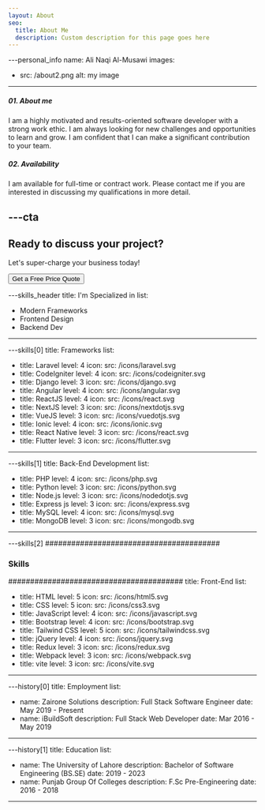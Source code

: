 ```yaml
---
layout: About
seo:
  title: About Me
  description: Custom description for this page goes here
---
```


---personal_info
name: Ali Naqi Al-Musawi
images:

- src: /about2.png
  alt: my image

---

##### <span>01.</span> About me

I am a highly motivated and results-oriented software developer with a strong work ethic. I am always looking for new challenges and opportunities to learn and grow. I am confident that I can make a significant contribution to your team.

##### <span>02.</span> Availability

I am available for full-time or contract work. Please contact me if you are interested in discussing my qualifications in more detail.

## ---cta

## Ready to discuss your project?

Let's super-charge your business today!

<Button href="/contact">
  Get a Free Price Quote
</Button>

---skills_header
title: I'm Specialized in
list:

- Modern Frameworks
- Frontend Design
- Backend Dev

---

---skills[0]
title: Frameworks
list:

- title: Laravel
  level: 4
  icon:
    src: /icons/laravel.svg
- title: CodeIgniter
  level: 4
  icon:
    src: /icons/codeigniter.svg
- title: Django
  level: 3
  icon:
    src: /icons/django.svg
- title: Angular
  level: 4
  icon:
    src: /icons/angular.svg
- title: ReactJS
  level: 4
  icon:
    src: /icons/react.svg
- title: NextJS
  level: 3
  icon:
    src: /icons/nextdotjs.svg
- title: VueJS
  level: 3
  icon:
    src: /icons/vuedotjs.svg
- title: Ionic
  level: 4
  icon:
    src: /icons/ionic.svg
- title: React Native
  level: 3
  icon:
    src: /icons/react.svg
- title: Flutter
  level: 3
  icon:
    src: /icons/flutter.svg

---

---skills[1]
title: Back-End Development
list:

- title: PHP
  level: 4
  icon:
    src: /icons/php.svg
- title: Python
  level: 3
  icon:
    src: /icons/python.svg
- title: Node.js
  level: 3
  icon:
    src: /icons/nodedotjs.svg
- title: Express js
  level: 3
  icon:
    src: /icons/express.svg
- title: MySQL
  level: 4
  icon:
    src: /icons/mysql.svg
- title: MongoDB
  level: 3
  icon:
    src: /icons/mongodb.svg

---

---skills[2]
########################################

### Skills

########################################
title: Front-End
list:

- title: HTML
  level: 5
  icon:
    src: /icons/html5.svg
- title: CSS
  level: 5
  icon:
    src: /icons/css3.svg
- title: JavaScript
  level: 4
  icon:
    src: /icons/javascript.svg
- title: Bootstrap
  level: 4
  icon:
    src: /icons/bootstrap.svg
- title: Tailwind CSS
  level: 5
  icon:
    src: /icons/tailwindcss.svg
- title: jQuery
  level: 4
  icon:
    src: /icons/jquery.svg
- title: Redux
  level: 3
  icon:
    src: /icons/redux.svg
- title: Webpack
  level: 3
  icon:
    src: /icons/webpack.svg
- title: vite
  level: 3
  icon:
    src: /icons/vite.svg

---

---history[0]
title: Employment
list:

- name: Zairone Solutions
  description: Full Stack Software Engineer
  date: May 2019 - Present
- name: iBuildSoft
  description: Full Stack Web Developer
  date: Mar 2016 - May 2019

---

---history[1]
title: Education
list:

- name: The University of Lahore
  description: Bachelor of Software Engineering (BS.SE)
  date: 2019 - 2023
- name: Punjab Group Of Colleges
  description: F.Sc Pre-Engineering
  date: 2016 - 2018

---
